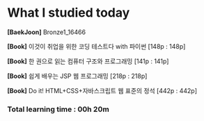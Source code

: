 <h1>What I studied today</h1>

<strong>[BaekJoon]</strong> Bronze1_16466

<strong>[Book]</strong> 이것이 취업을 위한 코딩 테스트다 with 파이썬 [148p : 148p]

<strong>[Book]</strong> 한 권으로 읽는 컴퓨터 구조와 프로그래밍 [141p : 141p]

<strong>[Book]</strong> 쉽게 배우는 JSP 웹 프로그래밍 [218p : 218p]

<strong>[Book]</strong> Do it! HTML+CSS+자바스크립트 웹 표준의 정석 [442p : 442p]

<h3>Total learning time : 00h 20m</h3>